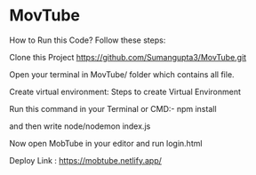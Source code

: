 # MovTube

How to Run this Code? Follow these steps:

Clone this Project https://github.com/Sumangupta3/MovTube.git

Open your terminal in MovTube/ folder which contains all file.

Create virtual environment: 
Steps to create Virtual Environment


Run this command in your Terminal or CMD:-  npm install

and then write node/nodemon index.js 

Now open MobTube in your editor and run login.html

Deploy Link : https://mobtube.netlify.app/

